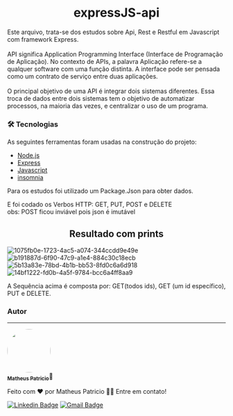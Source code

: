 <h1 align='center'>expressJS-api</h1>

Este arquivo, trata-se dos estudos sobre Api, Rest e Restful em Javascript com framework Express. </br>
</br>
API significa Application Programming Interface (Interface de Programação de Aplicação). No contexto de APIs, a palavra Aplicação refere-se a qualquer software com uma função distinta. A interface pode ser pensada como um contrato de serviço entre duas aplicações. </br>
<br>
O principal objetivo de uma API é integrar dois sistemas diferentes. Essa troca de dados entre dois sistemas tem o objetivo de automatizar processos, na maioria das vezes, e centralizar o uso de um programa.

### 🛠 Tecnologias

As seguintes ferramentas foram usadas na construção do projeto:

- [Node.js](https://nodejs.org/en/)
- [Express](https://expressjs.com)
- [Javascript](https://developer.mozilla.org/pt-BR/docs/Web/JavaScript)
- [insomnia](https://insomnia.rest/)

Para os estudos foi utilizado um Package.Json para obter dados.</br>

E foi codado os Verbos HTTP: GET, PUT, POST e DELETE</br>
obs: POST ficou inviável pois json é imutável</br>

<h2 align='center'>Resultado com prints</h2>
  
![1075fb0e-1723-4ac5-a074-344ccdd9e49e](https://github.com/Matheus-Patricio/expressJS-api/assets/98114310/8b676ead-a7d5-4a0d-b2b2-538d6c62b43a)
![b191887d-6f90-47c9-a1e4-884c30c18ecb](https://github.com/Matheus-Patricio/expressJS-api/assets/98114310/89dc5e67-461d-4d4f-900e-1cef0d4b5436)
![5b13a83e-78bd-4b1b-bb53-8fd0c6a6d918](https://github.com/Matheus-Patricio/expressJS-api/assets/98114310/1401d767-4dce-4ab1-9749-b90ea5e5b913)
![14bf1222-fd0b-4a5f-9784-bcc6a4ff8aa9](https://github.com/Matheus-Patricio/expressJS-api/assets/98114310/04e48b02-bc31-449f-8d89-229690081993)
</br>
<p>A Sequência acima é composta por: GET(todos ids), GET (um id específico), PUT e DELETE.</p>


### Autor
---

<a href="https://github.com/Matheus-Patricio">
 <img style="border-radius: 50%;" src="https://avatars.githubusercontent.com/u/98114310?v=4" width="100px;" alt=""/>
 <br />
 <sub><b>Matheus Patricio</b></sub></a>🚀</a>


Feito com ❤️ por Matheus Patricio 👋🏽 Entre em contato!

[![Linkedin Badge](https://img.shields.io/badge/-Matheus-Patricio?style=flat-square&logo=Linkedin&logoColor=white&link=https://www.linkedin.com/in/matheus-patricio-5662b222b/)](https://www.linkedin.com/in/matheus-patricio-5662b222b/) 
[![Gmail Badge](https://img.shields.io/badge/-contato.matheuspatricio@gmail.com-c14438?style=flat-square&logo=Gmail&logoColor=white&link=mailto:contato.matheuspatricio@gmail.com)](mailto:contato.matheuspatricio@gmail.com)


